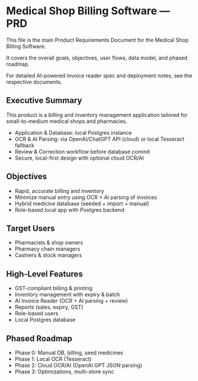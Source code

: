 # Medical Shop Billing Software — PRD

This file is the main Product Requirements Document for the Medical Shop Billing Software.

It covers the overall goals, objectives, user flows, data model, and phased roadmap.

For detailed AI-powered invoice reader spec and deployment notes, see the respective documents.

## Executive Summary
This product is a billing and inventory management application tailored for small-to-medium medical shops and pharmacies.

- Application & Database: local Postgres instance
- OCR & AI Parsing: via OpenAI/ChatGPT API (cloud) or local Tesseract fallback
- Review & Correction workflow before database commit
- Secure, local-first design with optional cloud OCR/AI

## Objectives
- Rapid, accurate billing and inventory
- Minimize manual entry using OCR + AI parsing of invoices
- Hybrid medicine database (seeded + import + manual)
- Role-based local app with Postgres backend

## Target Users
- Pharmacists & shop owners
- Pharmacy chain managers
- Cashiers & stock managers

## High-Level Features
- GST-compliant billing & printing
- Inventory management with expiry & batch
- AI Invoice Reader (OCR + AI parsing + review)
- Reports (sales, expiry, GST)
- Role-based users
- Local Postgres database

## Phased Roadmap
- Phase 0: Manual DB, billing, seed medicines
- Phase 1: Local OCR (Tesseract)
- Phase 2: Cloud OCR/AI (OpenAI GPT JSON parsing)
- Phase 3: Optimizations, multi-store sync

